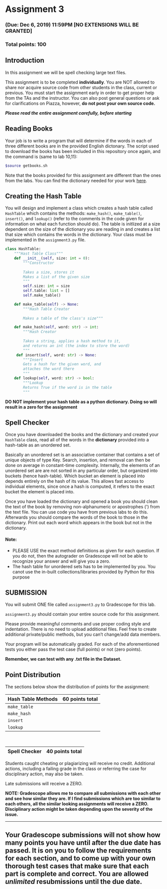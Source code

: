 # Assignment 3

### (Due: Dec 6, 2019) 11:59PM  [NO EXTENSIONS WILL BE GRANTED]

### Total points: 100

## Introduction

In this assignment we will be spell checking large text files.

This assignment is to be completed **individually**. You are NOT allowed to share nor acquire source code from other students in the class, current or previous. You must start the assignment early in order to get proper help from the TAs and the instructor. You can also post general questions or ask for clarifications on Piazza, however, **do not post your own source code.**

**_Please read the entire assignment carefully, before starting_**

## Reading Books

Your job is to write a program that will determine if the words in each of three different books are in the provided English dictonary. The script used to download the books has been included in this repository once again, and the command is (same to lab 10,11):

```bash
$source getbooks.sh
```

Note that the books provided for this assignment are different than the ones from the labs. You can find the dictionary needed for your work [here](link).

## Creating the Hash Table

You will design and implement a class which creates a hash table called `HashTable` which contains the methods: `make_hash()`, `make_table()`, `insert()`,  and `lookup()` (refer to the comments in the code given for information on what each function should do). The table is initlized at a size dependent on the size of the dictionary you are reading in and creates a list that size which contains the words in the dictionary. Your class must be implemented in the `assignment3.py` file.

```python
class HashTable:
    """Hast Table Class"""
    def __init__(self, size: int = 0):
        """Constructor
        
        Takes a size, stores it
        Makes a list of the given size
        """
        self.size: int = size
        self.table: list = []
        self.make_table()

    def make_table(self) -> None:
        """Hash Table Creator
        
        Makes a table of the class's size"""

    def make_hash(self, word: str) -> int:
        """Hash Creator
        
        Takes a string, applies a hash method to it,
        and returns an int (the index to store the word)
        """
     def insert(self, word: str) -> None:
        """Insert
        Gets a hash for the given word, and
        attaches the word there
        """
    def lookup(self, word: str) -> bool:
        """Lookup
        Returns True if the word is in the table
        """
```
**DO NOT implement your hash table as a python dictionary. Doing so will result in a zero for the assignment**


## Spell Checker

Once you have downloaded the books and the dictionary and created your `HashTable` class, read all of the words in the **dictionary** provided into a hash-table as an unordered set.

Basically an unordered set is an associative container that contains a set of unique objects of type Key. Search, insertion, and removal can then be done on average in constant-time complexity. Internally, the elements of an unordered set are are not sorted in any particular order, but organized into buckets (hence hash-table). Which bucket an element is placed into depends entirely on the hash of its value. This allows fast access to individual elements, since once a hash is computed, it refers to the exact bucket the element is placed into.

Once you have loaded the dictionary and opened a book you should clean the text of the book by removing non-alphanumeric or apostrophes (') from the text file. You can use code you have from previous labs to do this. Afterwards you should compare the words of the book to those in the dictionary. Print out each word which appears in the book but not in the dictionary. 

#### Note: 
* PLEASE USE the exact method definitions as given for each question. If you do not, then the autograder on Gradescope will not be able to recognize your answer and will give you a zero.
* The hash table for unordered sets has to be implemented by you. You canot use the in-built collections/libraries provided by Python for this purpose

## SUBMISSION

You will submit ONE file called `assignment3.py` to Gradescope for this lab.

`assignment3.py` should contain your entire source code for this assignment.

Please provide meaningful comments and use proper coding style and indentation. There is no need to upload additional files. Feel free to create additional private/public methods, but you can’t change/add data members.

Your program will be automatically graded. For each of the aforementioned tests you either pass the test case (full points) or not (zero points).

**Remember, we can test with any .txt file in the Dataset.**

## Point Distribution

The sections below show the distribution of points for the assignment:

|**Hash Table Methods**| **60 points total**|
| ---| --- |
|`make_table`| |
|`make_hash`| |
|`insert`| |
|`lookup`| |

<br>

|**Spell Checker**| **40 points total**|
| ---| --- |



Students caught cheating or plagiarizing will receive no credit. Additional actions, including a failing grade in the class or referring the case for disciplinary action, may also be taken.

Late submissions will receive a ZERO.

**NOTE: Gradescope allows me to compare all submissions with each other and see how similar they are. If I find submissions which are too similar to each others, all the similar looking assignments will receive a ZERO. Disciplinary action might be taken depending upon the severity of the issue.**

***

## **Your Gradescope submissions will not show how many points you have until after the due date has passed. It is on you to follow the requirements for each section, and to come up with your own thorough test cases that make sure that each part is complete and correct. You are allowed _unlimited_ resubmissions until the due date.**